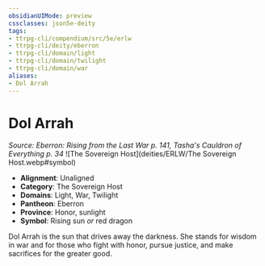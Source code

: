 ```yaml
---
obsidianUIMode: preview
cssclasses: json5e-deity
tags:
- ttrpg-cli/compendium/src/5e/erlw
- ttrpg-cli/deity/eberron
- ttrpg-cli/domain/light
- ttrpg-cli/domain/twilight
- ttrpg-cli/domain/war
aliases: 
- Dol Arrah
---
```

# Dol Arrah
*Source: Eberron: Rising from the Last War p. 141, Tasha's Cauldron of Everything p. 34* 
![The Sovereign Host](deities/ERLW/The Sovereign Host.webp#symbol)

- **Alignment**: Unaligned
- **Category**: The Sovereign Host
- **Domains**: Light, War, Twilight
- **Pantheon**: Eberron
- **Province**: Honor, sunlight
- **Symbol**: Rising sun *or* red dragon

Dol Arrah is the sun that drives away the darkness. She stands for wisdom in war and for those who fight with honor, pursue justice, and make sacrifices for the greater good.